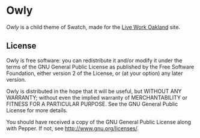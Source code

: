 # Owly
*Owly* is a child theme of Swatch, made for the [Live Work Oakland](http://liveworkoakland.com) site.

## License

Owly is free software: you can redistribute it and/or modify it under the terms of the GNU General Public License as published by the Free Software Foundation, either version 2 of the License, or (at your option) any later version.

Owly is distributed in the hope that it will be useful, but WITHOUT ANY WARRANTY; without even the implied warranty of MERCHANTABILITY or FITNESS FOR A PARTICULAR PURPOSE. See the GNU General Public License for more details.

You should have received a copy of the GNU General Public License along with Pepper. If not, see http://www.gnu.org/licenses/.

